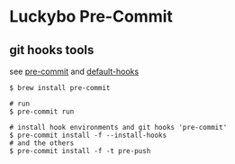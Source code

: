 Luckybo Pre-Commit
===

## git hooks tools

see [pre-commit](https://pre-commit.com) and [default-hooks](https://github.com/pre-commit/pre-commit-hooks)

```
$ brew install pre-commit

# run
$ pre-commit run

# install hook environments and git hooks 'pre-commit'
$ pre-commit install -f --install-hooks
# and the others
$ pre-commit install -f -t pre-push
```